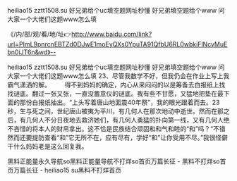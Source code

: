 heiliao15 zztt1508.su
好兄弟给个uc填空题网址秒懂
好兄弟填空题给个www
问大家一个大佬们这题www怎么填


《/内/部/观/看/地/址👉http://www.baidu.com/link?url=PImL9pnrcnEBTZd0DJwE1moEyQXs0YpuTA91QfbU6RL0wbkiFlNcvMuEbn0iJT6n&wd》--

heiliao15 zztt1508.su
好兄弟给个uc填空题网址秒懂
好兄弟填空题给个www
问大家一个大佬们这题www怎么填
	23、尽管我数学不好，但我仍会在作业上写上我霸气潇洒的解。
　　得不到妈妈的确定，内心从来闷闷的以是筹备去白报纸上找找谜底。翻过一张又张，一直没蓄意仪的谜底。我有些不甘愿，又猛地把垫在最下面的那份白报纸抽出。“上头写着唐山地面震40年祭”，我的眼光跟着而去。23秒，生与死之间，世纪唐山被夷为平川，有几何人在那次地动中逝世。然而在那之后，有几何人不分日夜地去救济她们，有几何人勇猛的扑向第一线，又有几何人绝不吝惜的将本人的财帛拿出。这不恰是民族结合顽固和和气和睦的“和”吗？“不错然而还要提防查看“和”它无所不在，应有尽有，学好“和”让你受用不尽。”我很怪僻干什么妈妈老是这么回复我。





黑料正能量永久导航so黑料正能量导航不打烊so首页万篇长征 - 黑料不打烊so首页万篇长征 - heiliao15 su黑料不打烊首页
